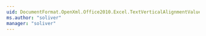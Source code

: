 ```yaml
---
uid: DocumentFormat.OpenXml.Office2010.Excel.TextVerticalAlignmentValues
ms.author: "soliver"
manager: "soliver"
---
```

